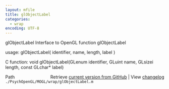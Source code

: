 ```yaml
---
layout: mfile
title: glObjectLabel
categories:
  - wrap
encoding: UTF-8
---
```


glObjectLabel  Interface to OpenGL function glObjectLabel

usage:  glObjectLabel\( identifier, name, length, label \)

C function:  void glObjectLabel\(GLenum identifier, GLuint name, GLsizei length, const GLchar\* label\)


<div class="code_header" style="text-align:right;">
  <span style="float:left;">Path&nbsp;&nbsp;</span> <span class="counter">Retrieve <a href=
  "https://raw.github.com/Psychtoolbox-3/Psychtoolbox-3/beta/./PsychOpenGL/MOGL/wrap/glObjectLabel.m">current version from GitHub</a> | View <a href=
  "https://github.com/Psychtoolbox-3/Psychtoolbox-3/commits/beta/./PsychOpenGL/MOGL/wrap/glObjectLabel.m">changelog</a></span>
</div>
<div class="code">
  <code>./PsychOpenGL/MOGL/wrap/glObjectLabel.m</code>
</div>
